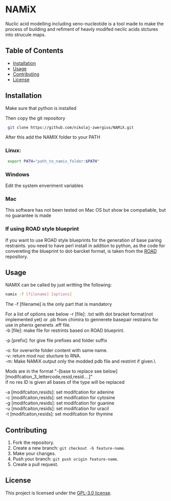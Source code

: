 # NAMiX
Nuclic acid modelling including xeno-nucleotide is a tool made to make the process of building and refiment of heavly modifed neclic acids stctures into strucule maps.

## Table of Contents
- [Installation](#installation)
- [Usage](#usage)
- [Contributing](#contributing)
- [License](#license)

## Installation

Make sure that python is installed

Then copy the git repository
```bash
 git clone https://github.com/nikolaj-zwergius/NAMiX.git
```
After this add the NAMIX folder to your PATH

### Linux:

```bash
 export PATH="path_to_namix_folder:$PATH"
```

### Windows

Edit the system enveriment variables 

### Mac

This software has not been tested on Mac OS but show be compatiable, but no guarantee is made 

### If using ROAD style blueprint
If you want to use ROAD style blueprints for the generation of base paring restraints. you need to have perl install in addtion to python, as the code for convereting the blueprint to dot-barcket format, is taken from the [ROAD](https://github.com/esa-lab/ROAD) repository.

## Usage
NAMIX can be called by just writting the following:

```bash
namix -f [filename] [options]
```
The -f [filename] is the only part that is mandatory

For a list of options see below
-r [file]: .txt with dot bracket format(not implemented yet) or .pb from chimira to gennerete basepair restrains for use in phenix generets .eff file. \
-b [file]: make file for restrints based on ROAD blueprint.
                  
-p [prefix]: for give file prefixes and folder suffix

-o: for overwrite folder content with same name.\
-v: return mod nuc stucture to RNA.\
-m: Make NAMiX output only the modded pdb file and restrint if given.\

Mods are in the format "-[base to replace see below] [modifcation_3_lettercode,resid,resid....]"\
if no res ID is given all bases of the type will be replaced                  
                  
 -a [modifcaiton,resids]: set modifcation for adenine\
 -c [modifcaiton,resids]: set modifcation for cytosine\
 -g [modifcaiton,resids]: set modifcation for guanine\
 -u [modifcaiton,resids]: set modifcation for uracil\
 -t [modifcaiton,resids]: set modifcation for thymine

## Contributing
1. Fork the repository.
2. Create a new branch: `git checkout -b feature-name`.
3. Make your changes.
4. Push your branch: `git push origin feature-name`.
5. Create a pull request.

## License
This project is licensed under the [GPL-3.0 license](LICENSE).
